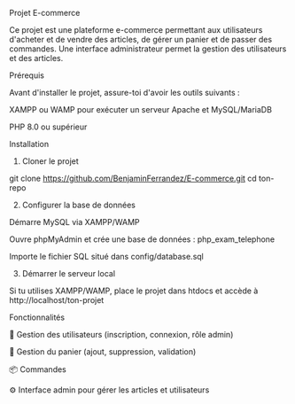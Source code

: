 Projet E-commerce

Ce projet est une plateforme e-commerce permettant aux utilisateurs d'acheter et de vendre des articles, de gérer un panier et de passer des commandes. Une interface administrateur permet la gestion des utilisateurs et des articles.

Prérequis

Avant d'installer le projet, assure-toi d'avoir les outils suivants :

XAMPP ou WAMP pour exécuter un serveur Apache et MySQL/MariaDB

PHP 8.0 ou supérieur


Installation

1. Cloner le projet

git clone https://github.com/BenjaminFerrandez/E-commerce.git
cd ton-repo

2. Configurer la base de données

Démarre MySQL via XAMPP/WAMP

Ouvre phpMyAdmin et crée une base de données : php_exam_telephone

Importe le fichier SQL situé dans config/database.sql

3. Démarrer le serveur local

Si tu utilises XAMPP/WAMP, place le projet dans htdocs et accède à http://localhost/ton-projet

Fonctionnalités

🔹 Gestion des utilisateurs (inscription, connexion, rôle admin)

🛒 Gestion du panier (ajout, suppression, validation)

📦 Commandes

⚙️ Interface admin pour gérer les articles et utilisateurs